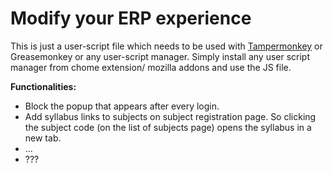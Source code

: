 # Modify your ERP experience

This is just a user-script file which needs to be used with [Tampermonkey](tampermonkey.net) or Greasemonkey or any user-script manager.
Simply install any user script manager from chome extension/ mozilla addons and use the JS file. 

 **Functionalities:**
 - Block the popup that appears after every login.
 - Add syllabus links to subjects on subject registration page. So clicking the subject code (on the list of subjects page) opens the syllabus in a new tab.
 - ...
 - ???

